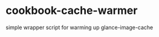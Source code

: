cookbook-cache-warmer
=====================

simple wrapper script for warming up glance-image-cache
